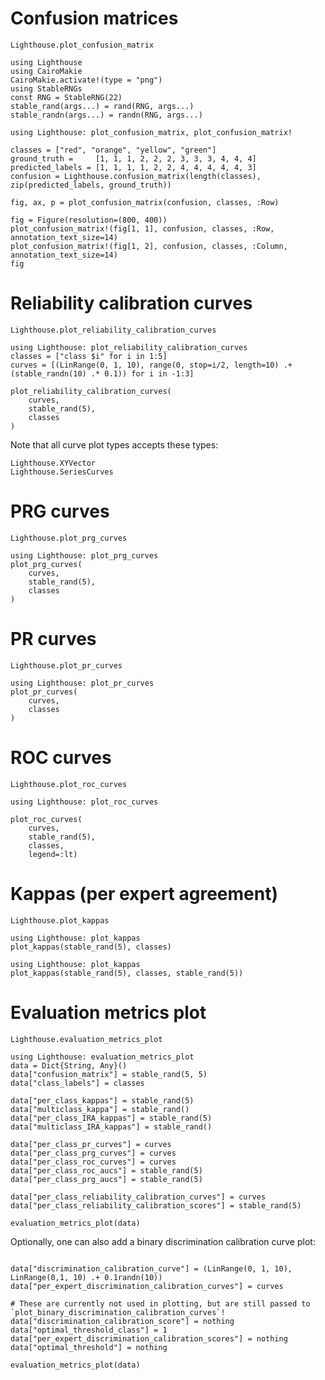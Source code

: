 # Confusion matrices

```@docs
Lighthouse.plot_confusion_matrix
```

```@setup 1
using Lighthouse
using CairoMakie
CairoMakie.activate!(type = "png")
using StableRNGs
const RNG = StableRNG(22)
stable_rand(args...) = rand(RNG, args...)
stable_randn(args...) = randn(RNG, args...)
```

```@example 1
using Lighthouse: plot_confusion_matrix, plot_confusion_matrix!

classes = ["red", "orange", "yellow", "green"]
ground_truth =     [1, 1, 1, 2, 2, 2, 3, 3, 3, 4, 4, 4]
predicted_labels = [1, 1, 1, 1, 2, 2, 4, 4, 4, 4, 4, 3]
confusion = Lighthouse.confusion_matrix(length(classes), zip(predicted_labels, ground_truth))

fig, ax, p = plot_confusion_matrix(confusion, classes, :Row)
```

```@example 1
fig = Figure(resolution=(800, 400))
plot_confusion_matrix!(fig[1, 1], confusion, classes, :Row, annotation_text_size=14)
plot_confusion_matrix!(fig[1, 2], confusion, classes, :Column, annotation_text_size=14)
fig
```

# Reliability calibration curves

```@docs
Lighthouse.plot_reliability_calibration_curves
```

```@example 1
using Lighthouse: plot_reliability_calibration_curves
classes = ["class $i" for i in 1:5]
curves = [(LinRange(0, 1, 10), range(0, stop=i/2, length=10) .+ (stable_randn(10) .* 0.1)) for i in -1:3]

plot_reliability_calibration_curves(
    curves,
    stable_rand(5),
    classes
)
```

Note that all curve plot types accepts these types:

```@docs
Lighthouse.XYVector
Lighthouse.SeriesCurves
```

# PRG curves

```@docs
Lighthouse.plot_prg_curves
```

```@example 1
using Lighthouse: plot_prg_curves
plot_prg_curves(
    curves,
    stable_rand(5),
    classes
)
```

# PR curves

```@docs
Lighthouse.plot_pr_curves
```

```@example 1
using Lighthouse: plot_pr_curves
plot_pr_curves(
    curves,
    classes
)
```

# ROC curves

```@docs
Lighthouse.plot_roc_curves
```

```@example 1
using Lighthouse: plot_roc_curves

plot_roc_curves(
    curves,
    stable_rand(5),
    classes,
    legend=:lt)
```

# Kappas (per expert agreement)

```@docs
Lighthouse.plot_kappas
```

```@example 1
using Lighthouse: plot_kappas
plot_kappas(stable_rand(5), classes)
```

```@example 1
using Lighthouse: plot_kappas
plot_kappas(stable_rand(5), classes, stable_rand(5))
```

# Evaluation metrics plot

```@docs
Lighthouse.evaluation_metrics_plot
```

```@example 1
using Lighthouse: evaluation_metrics_plot
data = Dict{String, Any}()
data["confusion_matrix"] = stable_rand(5, 5)
data["class_labels"] = classes

data["per_class_kappas"] = stable_rand(5)
data["multiclass_kappa"] = stable_rand()
data["per_class_IRA_kappas"] = stable_rand(5)
data["multiclass_IRA_kappas"] = stable_rand()

data["per_class_pr_curves"] = curves
data["per_class_prg_curves"] = curves
data["per_class_roc_curves"] = curves
data["per_class_roc_aucs"] = stable_rand(5)
data["per_class_prg_aucs"] = stable_rand(5)

data["per_class_reliability_calibration_curves"] = curves
data["per_class_reliability_calibration_scores"] = stable_rand(5)

evaluation_metrics_plot(data)
```

Optionally, one can also add a binary discrimination calibration curve plot:

```@example 1

data["discrimination_calibration_curve"] = (LinRange(0, 1, 10), LinRange(0,1, 10) .+ 0.1randn(10))
data["per_expert_discrimination_calibration_curves"] = curves

# These are currently not used in plotting, but are still passed to `plot_binary_discrimination_calibration_curves`!
data["discrimination_calibration_score"] = nothing
data["optimal_threshold_class"] = 1
data["per_expert_discrimination_calibration_scores"] = nothing
data["optimal_threshold"] = nothing

evaluation_metrics_plot(data)
```

